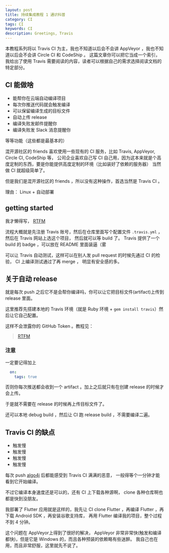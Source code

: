 ```yaml
---
layout: post
title: 持续集成教程 1 通识科普
category: CI
tags: CI
keywords: CI
description: Greetings, Travis
---
```


本教程系列将以 Travis CI 为主，我也不知道以后会不会讲 AppVeyor ，我也不知道以后会不会讲 Circle CI 和 CodeShip 。
这篇文章你可以把它当成一个索引，我给出了使用 Travis 需要阅读的内容，读者可以根据自己的需求选择阅读文档的特定部分。

## CI 能做啥

+ 能帮你在云端自动编译项目
+ 每次你推送代码就会触发编译
+ 可以保留编译生成的目标文件
+ 自动上传 release
+ 编译失败发邮件提醒你
+ 编译失败发 Slack 消息提醒你

等等功能（这些都是最基本的）

混开源社区的 friends 喜欢使用一些现有的 CI 服务，比如 Travis, AppVeyor, Circle CI, CodeShip 等，
公司企业喜欢自己写 CI 自己用，因为这本来就是个高度定制的东西，要是你能提供高度定制的环境（比如装好了依赖的服务器）
当然做 CI 就超级简单了。

但是我们是混开源社区的 friends ，所以没有这种操作，首选当然是 Travis CI 。

理由： Linux \+ 自动部署

## getting started

我才懒得写， [RTFM](https://docs.travis-ci.com/)

流程大概就是先注册 Travis 账号，然后在仓库里面写个配置文件 `.travis.yml` ，然后在 Travis 网站上选这个项目，
然后就可以等 build 了。 Travis 提供了一个 build 的 badge ，可以放在 README 里面装逼（雾

可以让 Travis 自动测试，这样可以在别人发 pull request 的时候先通过 CI 的检验， CI 上编译测试通过了再 merge ，
明显有安全感的多。

## 关于自动 release

就是每次 push 之后它不是会帮你编译吗，你可以让它把目标文件(artifact)上传到 release 里面。

这里推荐先搭建本地的 Travis 环境（就是 Ruby 环境 \+ `gem install travis`）然后让它自己配置。

这样不会泄露你的 GitHub Token 。教程见：

> [RTFM](https://docs.travis-ci.com/user/deployment/releases/#Authenticating-with-an-Oauth-token)

### 注意

一定要记得加上

```yaml
  on:
    tags: true
```

否则你每次推送都会收到一个 artifact 。加上之后就只有在创建 release 的时候才会上传。

于是就不需要在 release 的时候再上传目标文件了。

还可以本地 debug build ，然后让 CI 跑 release build ，不需要编译二遍。

## Travis CI 的缺点

+ 触发慢
+ 触发慢
+ 触发慢
+ 触发慢

每次 push [algo4j](https://github.com/ice1000/algo4j) 后都能感受到 Travis CI 满满的恶意，
一般得等个一分钟才能看到它开始编译。

不过它编译本身速度还是可以的，还有 CI 上下载各种源啊， clone 各种仓库啊也都是快到没朋友。

我部署了 Flutter 应用就是这样的，我先让 CI clone Flutter ，再编译 Flutter ，再下载 Android SDK ，再安装谷歌支持库，
再用 Flutter 编译我的项目，整个过程不到 4 分钟。

这个问题在 AppVeyor上得到了很好的解决， AppVeyor 非常非常快(触发和编译都快)，但是它是 Windows 的，而且各种预装的依赖略有些迷醉。
我自己也在用，而且非常舒服，这里就先不说了。
